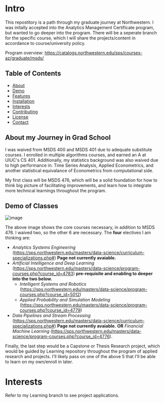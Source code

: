 # Intro

This repostitory is a path through my graduate journey at Northwestern. I was initally accepted into the Analytics Management Certificate program, but wanted to go deeper into the program.
There will be a seperate branch for the specific course, which I will share the projects/content in accordance to course/university policy.

Program overview: https://catalogs.northwestern.edu/sps/courses-az/graduate/msds/

## Table of Contents

- [About](#about)
- [Demo](#demo)
- [Features](#features)
- [Installation](#installation)
- [Interests](#projects)
- [Contributing](#contributing)
- [License](#license)
- [Contact](#contact)

## About my Journey in Grad School 

I was waived from MSDS 400 and MSDS 401 due to adequate substitute courses. I enrolled in multiple algorithms courses, and earned an A at UIUC's CS 401.
Additionally, my statistics background was also waived due to high performance in: Time Series Analysis, Applied Econometrics, and another statistical equivalance of Econometrics from computational side. 

My first class will be MSDS 476, which will be a solid foundation for how to think big picture of facilitating improvements, and learn how to integrate more technical learnings throughout the program. 

## Demo of Classes
![image](https://github.com/EthanNorton/MSDS-alignment/assets/86625413/f77736ed-e9cb-4da1-b3bc-0fe7756b2767)

The above image shows the core courses necessary, in addition to MSDS 476. I waived two, so the other 6 are necessary. The **four** electives I am thinking are: 
- _Analytics Systems Engineering_ (https://sps.northwestern.edu/masters/data-science/curriculum-specializations.php#) **Page not currently avaiable.**
- _Artificial Intelligence and Deep Learning_ (https://sps.northwestern.edu/masters/data-science/program-courses.php?course_id=4783) **pre-requisite and enabling to deeper into the two below.**
  - _Intelligent Systems and Robotics_ (https://sps.northwestern.edu/masters/data-science/program-courses.php?course_id=5012)
  - _Applied Probability and Simulation Modeling_ (https://sps.northwestern.edu/masters/data-science/program-courses.php?course_id=4779) 
- _Data Pipelines and Stream Processing_ (https://sps.northwestern.edu/masters/data-science/curriculum-specializations.php#) **Page not currently avaiable.** **OR** _Financial Machine Learning_ (https://sps.northwestern.edu/masters/data-science/program-courses.php?course_id=4776). 

Finally, the last step would be a Capstone or Thesis Research project, which would be guided by Learning repository throughout the program of applied research and projects.
I'll likely pass on one of the above 5 that I'll be able to learn on my own/enroll in later. 

# Interests

Refer to my Learning branch to see project applications. 
